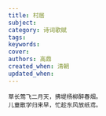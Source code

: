 ```yaml
---
title: 村居
subject: 
category: 诗词歌赋
tags: 
keywords: 
cover: 
authors: 高鼎
created_when: 清朝
updated_when: 
---
```


```
草长莺飞二月天，拂堤杨柳醉春烟。
儿童散学归来早，忙趁东风放纸鸢。
```
